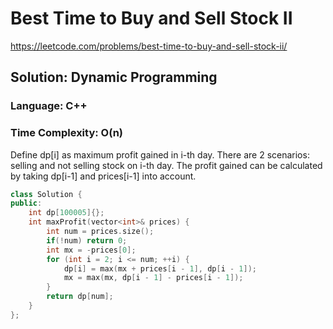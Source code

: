 # Best Time to Buy and Sell Stock II
https://leetcode.com/problems/best-time-to-buy-and-sell-stock-ii/

## Solution: Dynamic Programming
### Language: C++
### Time Complexity: O(n)

Define dp[i] as maximum profit gained in i-th day.
There are 2 scenarios: selling and not selling stock on i-th day.
The profit gained can be calculated by taking dp[i-1] and prices[i-1] into account.

```c++
class Solution {
public:
    int dp[100005]{};
    int maxProfit(vector<int>& prices) {
        int num = prices.size();
        if(!num) return 0;
        int mx = -prices[0];
        for (int i = 2; i <= num; ++i) {
            dp[i] = max(mx + prices[i - 1], dp[i - 1]);
            mx = max(mx, dp[i - 1] - prices[i - 1]);
        }
        return dp[num]; 
    }
};
```

